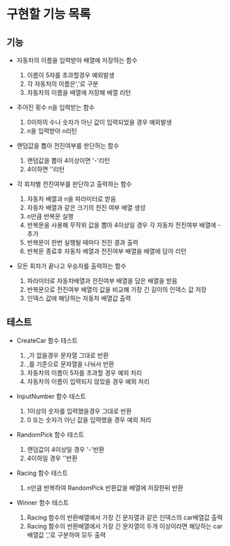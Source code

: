 # 구현할 기능 목록

## 기능

- 자동차의 이름을 입력받아 배열에 저장하는 함수

  1. 이름이 5자를 초과할경우 예외발생
  2. 각 자동차의 이름은','로 구분
  3. 자동차의 이름을 배열에 저장해 배열 리턴

- 주어진 횟수 n을 입력받는 함수

  1. 0이하의 수나 숫자가 아닌 값이 입력되었을 경우 예외발생
  2. n을 입력받아 n리턴

- 랜덤값을 뽑아 전진여부를 판단하는 함수

  1. 랜덤값을 뽑아 4이상이면 '-'리턴
  2. 4이하면 ''리턴

- 각 회차별 전진여부를 판단하고 출력하는 함수

  1. 자동차 배열과 n을 파라미터로 받음
  2. 자동차 배열과 같은 크기의 전진 여부 배열 생성
  3. n만큼 반복문 실행
  4. 반복문을 사용해 무작위 값을 뽑아 4이상일 경우 각 자동차 전진여부 배열에 -추가
  5. 반복문이 한번 실행될 때마다 전진 결과 출력
  6. 반복문 종료후 자동차 배열과 전진여부 배열을 배열에 담아 리턴

- 모든 회차가 끝나고 우승자를 출력하는 함수

  1. 파라미터로 자동차배열과 전진여부 배열을 담은 배열을 받음
  2. 반복문으로 전진여부 배열의 값을 비교해 가장 긴 길이의 인덱스 값 저장
  3. 인덱스 값에 해당하는 자동차 배열값 출력

## 테스트

- CreateCar 함수 테스트

  1. ,가 없을경우 문자열 그대로 반환
  2. ,를 기준으로 문자열을 나눠서 반환
  3. 자동차의 이름이 5자를 초과할 경우 예외 처리
  4. 자동차의 이름이 입력되지 않았을 경우 예외 처리

- InputNumber 함수 테스트

  1. 1이상의 숫자를 입력했을경우 그대로 반환
  2. 0 또는 숫자가 아닌 값을 입력했을 경우 예외 처리

- RandomPick 함수 테스트

  1. 랜덤값이 4이상일 경우 '-'반환
  2. 4이하일 경우 ''반환

- Racing 함수 테스트

  1. n만큼 반복하여 RandomPick 반환값을 배열에 저장한뒤 반환

- Winner 함수 테스트

  1. Racing 함수의 반환배열에서 가장 긴 문자열과 같은 인덱스의 car배열값 출력
  2. Racing 함수의 반환배열에서 가장 긴 문자열이 두개 이상이라면 해당하는 car배열값 ','로 구분하여 모두 출력
